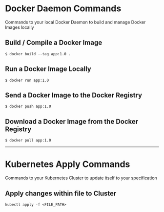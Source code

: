 # Docker Daemon Commands
Commands to your local Docker Daemon to build and manage Docker Images locally

## Build / Compile a Docker Image
```
$ docker build --tag app:1.0 .
```

## Run a Docker Image Locally
```
$ docker run app:1.0
```

## Send a Docker Image to the Docker Registry
```
$ docker push app:1.0
```

## Download a Docker Image from the Docker Registry
```
$ docker pull app:1.0
```
---

# Kubernetes Apply Commands
Commands to your Kubernetes Cluster to update itself to your specification

## Apply changes within file to Cluster
```
kubectl apply -f <FILE_PATH>
```
